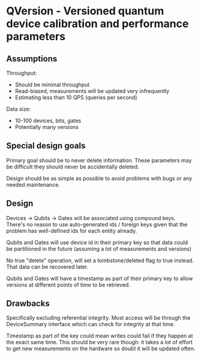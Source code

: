 # QVersion - Versioned quantum device calibration and performance parameters

## Assumptions

Throughput:
- Should be minimal throughput
- Read-biased, measurements will be updated very infrequently
- Estimating less than 10 QPS (queries per second)

Data size:
- 10-100 devices, bits, gates
- Potentially many versions

## Special design goals

Primary goal should be to never delete information. These parameters may be difficult they should never be accidentally deleted.

Design should be as simple as possible to avoid problems with bugs or any
needed maintenance.

## Design

Devices -> Qubits -> Gates will be associated using compound keys. There's no reason to use auto-generated ids / foreign keys given that the problem has well-defined ids for each entity already.

Qubits and Gates will use device id in their primary key so that data could be partitioned in the future (assuming a lot of measurements and versions)

No true "delete" operation, will set a tombstone/deleted flag to true instead. That data can be recovered later.

Qubits and Gates will have a timestamp as part of their primary key to allow versions at different points of time to be retrieved.

## Drawbacks

Specifically excluding referential integrity. Most access will be through the DeviceSummary interface which can check for integrity at that time.

Timestamp as part of the key could mean writes could fail if they happen at the exact same time. This should be very rare though: it takes a lot of effort to
get new measurements on the hardware so doubt it will be updated often.
